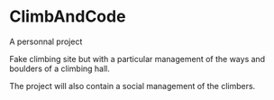 # ClimbAndCode
A personnal project

Fake climbing site but with a particular management of the ways and boulders of a climbing hall.

The project will also contain a social management of the climbers.
